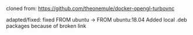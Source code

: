 cloned from:
https://github.com/theonemule/docker-opengl-turbovnc

adapted/fixed:
fixed FROM ubuntu -> FROM ubuntu:18.04
Added local .deb packages because of broken link


